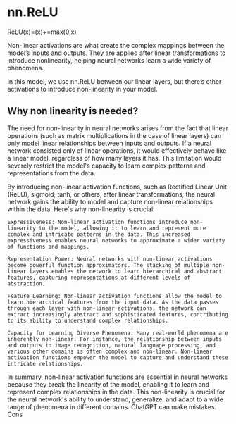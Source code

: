 # nn.ReLU

ReLU(x)=(x)+=max(0,x)

Non-linear activations are what create the complex mappings between the model’s inputs and outputs. They are applied after linear transformations to introduce nonlinearity, helping neural networks learn a wide variety of phenomena.

In this model, we use nn.ReLU between our linear layers, but there’s other activations to introduce non-linearity in your model.

## Why non linearity is needed?
The need for non-linearity in neural networks arises from the fact that linear operations (such as matrix multiplications in the case of linear layers) can only model linear relationships between inputs and outputs. If a neural network consisted only of linear operations, it would effectively behave like a linear model, regardless of how many layers it has. This limitation would severely restrict the model's capacity to learn complex patterns and representations from the data.

By introducing non-linear activation functions, such as Rectified Linear Unit (ReLU), sigmoid, tanh, or others, after linear transformations, the neural network gains the ability to model and capture non-linear relationships within the data. Here's why non-linearity is crucial:

    Expressiveness: Non-linear activation functions introduce non-linearity to the model, allowing it to learn and represent more complex and intricate patterns in the data. This increased expressiveness enables neural networks to approximate a wider variety of functions and mappings.

    Representation Power: Neural networks with non-linear activations become powerful function approximators. The stacking of multiple non-linear layers enables the network to learn hierarchical and abstract features, capturing representations at different levels of abstraction.

    Feature Learning: Non-linear activation functions allow the model to learn hierarchical features from the input data. As the data passes through each layer with non-linear activations, the network can extract increasingly abstract and sophisticated features, contributing to its ability to understand complex relationships.

    Capacity for Learning Diverse Phenomena: Many real-world phenomena are inherently non-linear. For instance, the relationship between inputs and outputs in image recognition, natural language processing, and various other domains is often complex and non-linear. Non-linear activation functions empower the model to capture and understand these intricate relationships.

In summary, non-linear activation functions are essential in neural networks because they break the linearity of the model, enabling it to learn and represent complex relationships in the data. This non-linearity is crucial for the neural network's ability to understand, generalize, and adapt to a wide range of phenomena in different domains.
ChatGPT can make mistakes. Cons